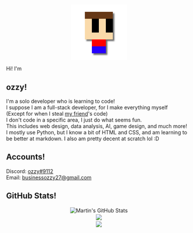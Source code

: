 <div align="center">
  <img 
    style="display: block;
           width: 30%;"
    src="https://raw.githubusercontent.com/ozzyDev27/assets/master/ozzyLogo-shadow.png" 
    alt="ozzy">
  </img>
</div>

Hi! I'm
## **ozzy**!
I'm a solo developer who is learning to code!  
I suppose I am a full-stack developer, for I make everything myself  
(Except for when I steal [my friend](https://github.com/Ultra-bob)'s code)  
I don't code in a specific area, I just do what seems fun.  
This includes web design, data analysis, AI, game design, and much more!  
I mostly use Python, but I know a bit of HTML and CSS, and am learning to  
be better at markdown. I also am pretty decent at scratch lol :D
## Accounts!
Discord: [ozzy#9112](discordapp.com/users/602837327185707029)  
Email: businessozzy27@gmail.com  

## GitHub Stats!
<div align="center">
  <img align="center" src="https://github-readme-stats.vercel.app/api?username=ozzyDev27&show_icons=true&line_height=27&count_private=true&title_color=ffffff&text_color=c9cacc&icon_color=2bbc8a&bg_color=1d1f21" alt="Martin's GitHub Stats" />
</div>

<div align="center">
  <img align="center" src="https://github-readme-stats.vercel.app/api/pin/?username=ozzyDev27&repo=oztils&title_color=ffffff&text_color=c9cacc&icon_color=2bbc8a&bg_color=1d1f21" />
</div>
<div align="center">
  <img align="center" src="https://github-readme-stats.vercel.app/api/pin/?username=ozzyDev27&repo=Vipr&title_color=ffffff&text_color=c9cacc&icon_color=2bbc8a&bg_color=1d1f21" />
</div>    
